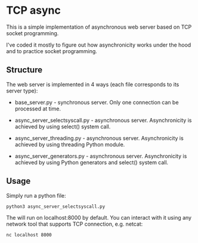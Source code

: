# TCP async
This is a simple implementation of asynchronous web server based on TCP socket programming.

I've coded it mostly to figure out how asynchronicity works under the hood
and to practice socket programming.  
## Structure
The web server is implemented in 4 ways (each file corresponds to its server type):

- base_server.py - synchronous server. Only one connection can be processed at time.
- async_server_selectsyscall.py - asynchronous server. Asynchronicity 
is achieved by using select() system call.
  
- async_server_threading.py - asynchronous server. Asynchronicity
is achieved by using threading Python module.
  
- async_server_generators.py - asynchronous server. Asynchronicity
is achieved by using Python generators and select() system call.
  
## Usage
Simply run a python file:
```code
python3 async_server_selectsyscall.py
```
The will run on localhost:8000 by default. You can interact with it using
any network tool that supports TCP connection, e.g. netcat:
```code
nc localhost 8000
```